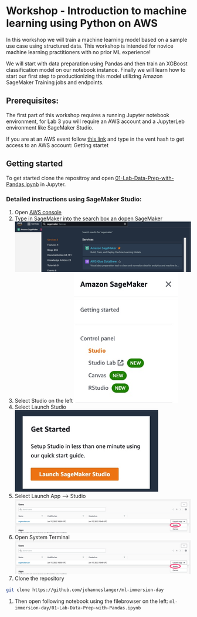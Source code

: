 # Workshop - Introduction to machine learning using Python on AWS

In this workshop we will train a machine learning model based on a sample use case using structured data. This workshop is intended for novice machine learning practitioners with no prior ML experience!

We will start with data preparation using Pandas and then train an XGBoost classification model on our notebook instance. Finally we will learn how to start our first step to productionizing this model utilizing Amazon SageMaker Training jobs and endpoints.

## Prerequisites:

The first part of this workshop requires a running Jupyter notebook environment, for Lab 3 you will require an AWS account and a JupyterLeb environment like SageMaker Studio.

If you are at an AWS event follow [this link](https://dashboard.eventengine.run/login) and type in the vent hash to get access to an AWS account:
Getting startet


## Getting started

To get started clone the repositroy and open [01-Lab-Data-Prep-with-Pandas.ipynb](01-Lab-Data-Prep-with-Pandas.ipynb) in Jupyter.

### Detailed instructions using SageMaker Studio:

1. Open [AWS console](https://console.aws.amazon.com/console/home)
1. Type in SageMaker into the search box an dopen SageMaker
![doc/console.jpg](doc/console.jpg)
1. Select Studio on the left
![doc/left-nav.jpg](doc/left-nav.jpg)
1. Select Launch Studio
![doc/launch-studio.jpg](doc/launch-studio.jpg)
1. Select Launch App --> Studio
![doc/start-studio.jpg](doc/start-studio.jpg)
1. Open System Terminal 
![doc/start-studio.jpg](doc/start-studio.jpg)
1. Clone the repository 
```bash
git clone https://github.com/johanneslanger/ml-immersion-day
```
1. Then open following notebook using the filebrowser on the left:
`ml-immersion-day/01-Lab-Data-Prep-with-Pandas.ipynb`
